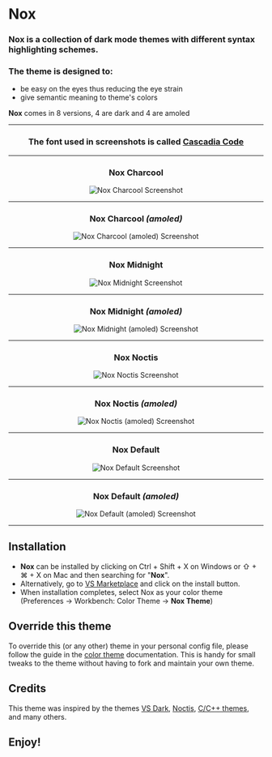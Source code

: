 # **Nox**

### **Nox** is a collection of dark mode themes with different syntax highlighting schemes.


### The theme is designed to:

* be easy on the eyes thus reducing the eye strain
* give semantic meaning to theme's colors

**Nox** comes in 8 versions, 4 are dark and 4 are amoled

<div align="center">

___
### The font used in screenshots is called [Cascadia Code](https://github.com/microsoft/cascadia-code)
___

### **Nox** Charcool
![Nox Charcool Screenshot](https://github.com/AgamjotSB/Nox/raw/main/images/charcool.png "Nox Charcool")
___
### **Nox** Charcool _(amoled)_
![Nox Charcool (amoled) Screenshot](https://github.com/AgamjotSB/Nox/raw/main/images/charcool-amoled.png "Nox Charcool (amoled)")
___
### **Nox** Midnight
![Nox Midnight Screenshot](https://github.com/AgamjotSB/Nox/raw/main/images/midnight.png "Nox Midnight")
___
### **Nox** Midnight _(amoled)_
![Nox Midnight (amoled) Screenshot](https://github.com/AgamjotSB/Nox/raw/main/images/midnight-amoled.png "Nox Midnight (amoled)")
___
### **Nox** Noctis
![Nox Noctis Screenshot](https://github.com/AgamjotSB/Nox/raw/main/images/noctis.png "Nox Noctis")
___
### **Nox** Noctis _(amoled)_
![Nox Noctis (amoled) Screenshot](https://github.com/AgamjotSB/Nox/raw/main/images/noctis-amoled.png "Nox Noctis (amoled)")
___
### **Nox** Default
![Nox Default Screenshot](https://github.com/AgamjotSB/Nox/raw/main/images/default.png "Nox Default")
___
### **Nox** Default _(amoled)_
![Nox Default (amoled) Screenshot](https://github.com/AgamjotSB/Nox/raw/main/images/default-amoled.png "Nox Default (amoled)")
___

</div>

## Installation

* **Nox** can be installed by clicking on Ctrl + Shift + X on Windows or ⇧ + ⌘ + X on Mac and then searching for "**Nox**".
* Alternatively, go to [VS Marketplace](https://marketplace.visualstudio.com/items?itemName=Agamjot-Singh.nox-theme) and click on the install button.
* When installation completes, select Nox as your color theme (Preferences → Workbench: Color Theme → **Nox Theme**)

## Override this theme

To override this (or any other) theme in your personal config file, please follow the guide in the [color theme](https://code.visualstudio.com/api/extension-guides/color-theme) documentation. This is handy for small tweaks to the theme without having to fork and maintain your own theme.

## Credits

This theme was inspired by the themes 
[VS Dark](https://github.com/Microsoft/vscode/tree/main/extensions/theme-defaults/themes), 
[Noctis](https://github.com/liviuschera/noctis), 
[C/C++ themes](https://github.com/microsoft/vscode-cpptools/tree/main/Themes),
and many others.


## **Enjoy!**
